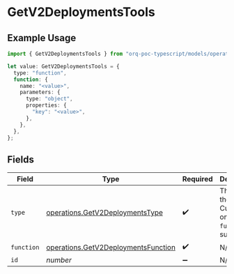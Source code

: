 # GetV2DeploymentsTools

## Example Usage

```typescript
import { GetV2DeploymentsTools } from "orq-poc-typescript/models/operations";

let value: GetV2DeploymentsTools = {
  type: "function",
  function: {
    name: "<value>",
    parameters: {
      type: "object",
      properties: {
        "key": "<value>",
      },
    },
  },
};
```

## Fields

| Field                                                                                      | Type                                                                                       | Required                                                                                   | Description                                                                                |
| ------------------------------------------------------------------------------------------ | ------------------------------------------------------------------------------------------ | ------------------------------------------------------------------------------------------ | ------------------------------------------------------------------------------------------ |
| `type`                                                                                     | [operations.GetV2DeploymentsType](../../models/operations/getv2deploymentstype.md)         | :heavy_check_mark:                                                                         | The type of the tool. Currently, only `function` is supported.                             |
| `function`                                                                                 | [operations.GetV2DeploymentsFunction](../../models/operations/getv2deploymentsfunction.md) | :heavy_check_mark:                                                                         | N/A                                                                                        |
| `id`                                                                                       | *number*                                                                                   | :heavy_minus_sign:                                                                         | N/A                                                                                        |